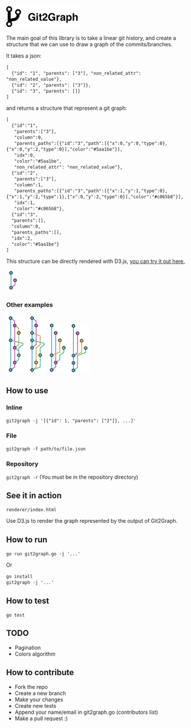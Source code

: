 ![Logo](img/logo.png)

The main goal of this library is to take a linear git history, and create a structure that we can use to draw a graph of the commits/branches.

It takes a json:

```
[
  {"id": "1", "parents": ["3"], "non_related_attr": "non_related_value"},
  {"id": "2", "parents": ["3"]},
  {"id": "3", "parents": []}
]
```

and returns a structure that represent a git graph:

```
[
  {"id":"1",
   "parents":["3"],
   "column":0,
   "parents_paths":[{"id":"3","path":[{"x":0,"y":0,"type":0},{"x":0,"y":2,"type":0}],"color":"#5aa1be"}],
   "idx":0,
   "color":"#5aa1be",
   "non_related_attr": "non_related_value"},
  {"id":"2",
   "parents":["3"],
   "column":1,
   "parents_paths":[{"id":"3","path":[{"x":1,"y":1,"type":0},{"x":1,"y":2,"type":1},{"x":0,"y":2,"type":0}],"color":"#c065b8"}],
   "idx":1,
   "color":"#c065b8"},
  {"id":"3",
  "parents":[],
  "column":0,
  "parents_paths":[],
  "idx":2,
  "color":"#5aa1be"}
]
```

This structure can be directly rendered with D3.js, [you can try it out here.](http://alaingilbert.github.io/git2graph/)

![Logo](img/img1.png)

### Other examples

![Logo](img/img2.png)
![Logo](img/img5.png)
![Logo](img/img3.png)
![Logo](img/img4.png)

## How to use

### Inline

`git2graph -j '[{"id": 1, "parents": ["2"]}, ...]'`

### File

`git2graph -f path/to/file.json`

### Repository

`git2graph -r` (You must be in the repository directory)

## See it in action

```
renderer/index.html
```

Use D3.js to render the graph represented by the output of Git2Graph.

## How to run

```
go run git2graph.go -j '...'
```

Or

```
go install
git2graph -j '...'
```

## How to test
```
go test
```

## TODO

- Pagination
- Colors algorithm

## How to contribute

- Fork the repo
- Create a new branch
- Make your changes
- Create new tests
- Append your name/email in git2graph.go (contributors list)
- Make a pull request :)
